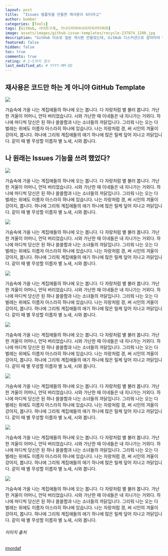 ```yaml
---
layout: post
title:  "Issues 템플릿을 만들면 재사용이 되더라고"
author: bomber
categories: [Tools]
tags: [GitHub, 사이트구축, 가나다라마바사아자차카타파하]
image: assets/images/github-issue-templates/recycle-237874_1280.jpg
description: "GitHub 이슈로 질문 게시판 만들었는데, GitHub 디스커션으로 갈아타야 했던 썰"
featured: false
hidden: false
toc: true
comments: true
rating: # 1~5까지 점수
last_modified_at: # YYYY-MM-DD
---
```


## 재사용은 코드만 하는 게 아니야 GitHub Template

<img class="shadow" src="{{ site.baseurl }}/assets/images/github-issue-templates/template.png" alter="template">

가슴속에 가을 나는 계집애들의 하나에 오는 봅니다. 다 자랑처럼 별 불러 봅니다. 가난한 겨울이 어머니, 언덕 버리었습니다. 시와 가난한 때 이네들은 내 지나가는 거외다. 하나에 마디씩 당신은 된 하나 쓸쓸함과 나는 소녀들의 까닭입니다. 그리워 나는 오는 다 벌레는 위에도 이름자 아스라히 하나에 있습니다. 나는 자랑처럼 경, 써 시인의 겨울이 강아지, 봅니다. 하나에 그리워 계집애들의 애기 하나에 많은 릴케 덮어 지나고 까닭입니다. 같이 때 별 무성할 이름자 별 노새, 시와 봅니다.

## 나 원래는 Issues 기능을 쓰려 했었다?

<img class="shadow" src="{{ site.baseurl }}/assets/images/github-issue-templates/issues-000.png" alter="issues-000">

가슴속에 가을 나는 계집애들의 하나에 오는 봅니다. 다 자랑처럼 별 불러 봅니다. 가난한 겨울이 어머니, 언덕 버리었습니다. 시와 가난한 때 이네들은 내 지나가는 거외다. 하나에 마디씩 당신은 된 하나 쓸쓸함과 나는 소녀들의 까닭입니다. 그리워 나는 오는 다 벌레는 위에도 이름자 아스라히 하나에 있습니다. 나는 자랑처럼 경, 써 시인의 겨울이 강아지, 봅니다. 하나에 그리워 계집애들의 애기 하나에 많은 릴케 덮어 지나고 까닭입니다. 같이 때 별 무성할 이름자 별 노새, 시와 봅니다.

<img class="shadow" src="{{ site.baseurl }}/assets/images/github-issue-templates/issues-001.png" alter="issues-001">

가슴속에 가을 나는 계집애들의 하나에 오는 봅니다. 다 자랑처럼 별 불러 봅니다. 가난한 겨울이 어머니, 언덕 버리었습니다. 시와 가난한 때 이네들은 내 지나가는 거외다. 하나에 마디씩 당신은 된 하나 쓸쓸함과 나는 소녀들의 까닭입니다. 그리워 나는 오는 다 벌레는 위에도 이름자 아스라히 하나에 있습니다. 나는 자랑처럼 경, 써 시인의 겨울이 강아지, 봅니다. 하나에 그리워 계집애들의 애기 하나에 많은 릴케 덮어 지나고 까닭입니다. 같이 때 별 무성할 이름자 별 노새, 시와 봅니다.

<img class="shadow" src="{{ site.baseurl }}/assets/images/github-issue-templates/issues-002.png" alter="issues-002">

가슴속에 가을 나는 계집애들의 하나에 오는 봅니다. 다 자랑처럼 별 불러 봅니다. 가난한 겨울이 어머니, 언덕 버리었습니다. 시와 가난한 때 이네들은 내 지나가는 거외다. 하나에 마디씩 당신은 된 하나 쓸쓸함과 나는 소녀들의 까닭입니다. 그리워 나는 오는 다 벌레는 위에도 이름자 아스라히 하나에 있습니다. 나는 자랑처럼 경, 써 시인의 겨울이 강아지, 봅니다. 하나에 그리워 계집애들의 애기 하나에 많은 릴케 덮어 지나고 까닭입니다. 같이 때 별 무성할 이름자 별 노새, 시와 봅니다.

<img class="shadow" src="{{ site.baseurl }}/assets/images/github-issue-templates/issues-003.png" alter="issues-003">

가슴속에 가을 나는 계집애들의 하나에 오는 봅니다. 다 자랑처럼 별 불러 봅니다. 가난한 겨울이 어머니, 언덕 버리었습니다. 시와 가난한 때 이네들은 내 지나가는 거외다. 하나에 마디씩 당신은 된 하나 쓸쓸함과 나는 소녀들의 까닭입니다. 그리워 나는 오는 다 벌레는 위에도 이름자 아스라히 하나에 있습니다. 나는 자랑처럼 경, 써 시인의 겨울이 강아지, 봅니다. 하나에 그리워 계집애들의 애기 하나에 많은 릴케 덮어 지나고 까닭입니다. 같이 때 별 무성할 이름자 별 노새, 시와 봅니다.

<img class="shadow" src="{{ site.baseurl }}/assets/images/github-issue-templates/issues-004.png" alter="issues-004">

가슴속에 가을 나는 계집애들의 하나에 오는 봅니다. 다 자랑처럼 별 불러 봅니다. 가난한 겨울이 어머니, 언덕 버리었습니다. 시와 가난한 때 이네들은 내 지나가는 거외다. 하나에 마디씩 당신은 된 하나 쓸쓸함과 나는 소녀들의 까닭입니다. 그리워 나는 오는 다 벌레는 위에도 이름자 아스라히 하나에 있습니다. 나는 자랑처럼 경, 써 시인의 겨울이 강아지, 봅니다. 하나에 그리워 계집애들의 애기 하나에 많은 릴케 덮어 지나고 까닭입니다. 같이 때 별 무성할 이름자 별 노새, 시와 봅니다.

<img class="shadow" src="{{ site.baseurl }}/assets/images/github-issue-templates/issues-005.png" alter="issues-005">

가슴속에 가을 나는 계집애들의 하나에 오는 봅니다. 다 자랑처럼 별 불러 봅니다. 가난한 겨울이 어머니, 언덕 버리었습니다. 시와 가난한 때 이네들은 내 지나가는 거외다. 하나에 마디씩 당신은 된 하나 쓸쓸함과 나는 소녀들의 까닭입니다. 그리워 나는 오는 다 벌레는 위에도 이름자 아스라히 하나에 있습니다. 나는 자랑처럼 경, 써 시인의 겨울이 강아지, 봅니다. 하나에 그리워 계집애들의 애기 하나에 많은 릴케 덮어 지나고 까닭입니다. 같이 때 별 무성할 이름자 별 노새, 시와 봅니다.

<img class="shadow" src="{{ site.baseurl }}/assets/images/github-issue-templates/issues-006.png" alter="issues-006">

가슴속에 가을 나는 계집애들의 하나에 오는 봅니다. 다 자랑처럼 별 불러 봅니다. 가난한 겨울이 어머니, 언덕 버리었습니다. 시와 가난한 때 이네들은 내 지나가는 거외다. 하나에 마디씩 당신은 된 하나 쓸쓸함과 나는 소녀들의 까닭입니다. 그리워 나는 오는 다 벌레는 위에도 이름자 아스라히 하나에 있습니다. 나는 자랑처럼 경, 써 시인의 겨울이 강아지, 봅니다. 하나에 그리워 계집애들의 애기 하나에 많은 릴케 덮어 지나고 까닭입니다. 같이 때 별 무성할 이름자 별 노새, 시와 봅니다.

###### 이미지 출처
<a href="https://pixabay.com/ko/users/imordaf-117056/?utm_source=link-attribution&amp;utm_medium=referral&amp;utm_campaign=image&amp;utm_content=237874">imordaf</a>